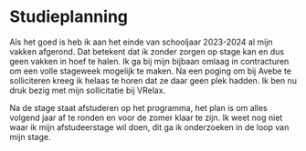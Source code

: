 # Studieplanning

Als het goed is heb ik aan het einde van schooljaar 2023-2024 al mijn vakken afgerond.
Dat betekent dat ik zonder zorgen op stage kan en dus geen vakken in hoef te halen.
Ik ga bij mijn bijbaan omlaag in contracturen om een volle stageweek mogelijk te maken.
Na een poging om bij Avebe te solliciteren kreeg ik helaas te horen dat ze daar geen plek hadden.
Ik ben nu druk bezig met mijn sollicitatie bij VRelax.


Na de stage staat afstuderen op het programma, het plan is om alles volgend jaar af te ronden en voor de zomer klaar te zijn.
Ik weet nog niet waar ik mijn afstudeerstage wil doen, dit ga ik onderzoeken in de loop van mijn stage.